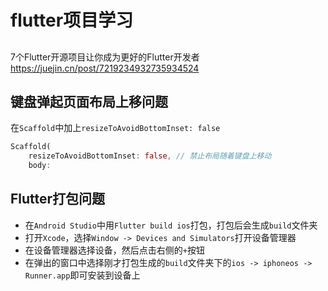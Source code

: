 # flutter项目学习

## 
7个Flutter开源项目让你成为更好的Flutter开发者
https://juejin.cn/post/7219234932735934524

## 键盘弹起页面布局上移问题
在`Scaffold`中加上`resizeToAvoidBottomInset: false`
```dart
Scaffold(
    resizeToAvoidBottomInset: false, // 禁止布局随着键盘上移动
    body: 
```

## Flutter打包问题
- 在`Android Studio`中用`Flutter build ios`打包，打包后会生成`build`文件夹
- 打开`Xcode`，选择`Window -> Devices and Simulators`打开设备管理器
- 在设备管理器选择设备，然后点击右侧的`+`按钮
- 在弹出的窗口中选择刚才打包生成的`build`文件夹下的`ios -> iphoneos -> Runner.app`即可安装到设备上